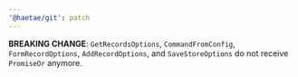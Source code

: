 ```yaml
---
'@haetae/git': patch
---
```


**BREAKING CHANGE**: `GetRecordsOptions`, `CommandFromConfig`, `FormRecordOptions`, `AddRecordOptions`, and `SaveStoreOptions` do not receive `PromiseOr` anymore.
